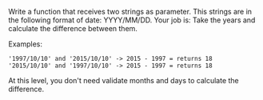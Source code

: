 Write a function that receives two strings as parameter. This strings are in the following format of date: YYYY/MM/DD. Your job is: Take the years and calculate the difference between them.

Examples:

```
'1997/10/10' and '2015/10/10' -> 2015 - 1997 = returns 18
'2015/10/10' and '1997/10/10' -> 2015 - 1997 = returns 18
```

At this level, you don't need validate months and days to calculate the difference.
